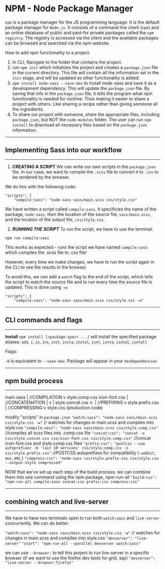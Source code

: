 # NPM - Node Package Manager

`npm` is a package manager for the JS programming language.  It is the default package manager for `Node.js`.  It consists of a command line client (`npm`) and an online database of public and paid-for private packages called the `npm registry`.  The registry is accessed via the client and the available packages can be browsed and searched via the npm website.

How to add npm functionality to a project:

1. In CLI, Navigate to the folder that contains the project.
2. run `npm init` which initializes the project and creates a `package.json` file in the current directory.  This file will contain all the information set in the `init` stage, and will be updated as other functionality is added.
3. `npm install node-sass --save-dev` to install node-sass and save it as a development dependency.  This will update the `package.json` file.  By saving that info in the `package.json` file, it tells the program what npm functionality is needed for runtime.  Thus making it easier to share a project with others.  Like sharing a recipe rather than giving someone all the ingredients.
4. To share our project with someone, share the appropriate files, including `package.json`, but NOT the `node-modules` folder.  The user can run `npm install` to download all necessary files based on the `package.json` information.

---
## Implementing Sass into our workflow
---
1. **CREATING A SCRIPT**
We can write our own scripts in the `package.json` file.
In our case, we want to compile the `.scss` file to convert it to `.css` to be rendered by the browser.  

We do this with the following code:

    "scripts": {
        "compile:sass": "node-sass sass/main.scss css/style.css"

We have written a script called `compile:sass`.  It specificies the name of the package, `node-sass`, then the location of the source file, `sass/main.scss`, and the location of the output file, `css/style.css`.

2. ***RUNNING THE SCRIPT***
To run the script, we have to use the terminal:

`npm run compile:sass`

This works as expected - runs the script we have named `compile:sass` which compiles the .scss file to .css file!  

However, every time we make changes, we have to run the script again in the CLI to see the results in the browser.

To avoid this, we can add a `watch` flag to the end of the script, which tells the script to watch the source file and to run every time the source file is updated.  This is done using `-w`:

    "scripts": {
        "compile:sass": "node-sass sass/main.scss css/style.css -w"

---
## CLI commands and flags
---
**Install**
`npm install [<package-spec> ...]` will install the specified package
aliases: `add`, `i`, `in`, `ins`, `inst`, `insta`, `instal`, `isnt`, `isnta`, `isntal`, `isntall`

Flags:

  `-D` is equivalent to `--save-dev`.  Package will appear in your `devDependencies`


---
## npm build process
---
main.sass
|   //COMPILATION
v
style.comp.css    icon-font.css
|  //CONCATENATION  |
v                   |
style.concat.css  <-
|  //PREFIXING
v
style.prefix.css
| //COMPRESSING
v
style.css (production code)

modify "scripts" in `package.json`
`"watch:sass": "node-sass sass/main.scss css/style.css -w"` // watches for changes in main.scss and compiles into style.css
`"compile:sass": "node-sass sass/main.scss css/style.comp.css"` //compiles all scss files into .comp.css file
`"concat:css": "concat -o css/style.concat.css css/icon-font.css css/style.comp.css"` //concat icon-font.css and style.comp.css files
`"prefix:css": "postcss --use autoprefixer -b 'last 10 versions' css/style.comp.css -o css/style.prefix.css"` //POSTCSS autoprefixes for compatibility (`-webkit`, `moz`, etc.)
`"compress:css": "node-sass css/style.prefix.css css/style.css --output-style compressed"`

NOW that we've set up each step of the build process, we can combine them into one command using the npm package, npm-run-all
`"build:css": "npm-run-all compile:sass concat:css prefix:css compress:css"`

---
## combining watch and live-server
---
We have to have two terminals open to run both `watch:sass` and `live-server` concurrently.  We can do better:

`"watch:sass": "node-sass sass/main.scss css/style.css -w"` // watches for changes in main.scss and compiles into style.css
`"devserver": "live-server"`
`"start": "npm-run-all --parallel devserver watch:sass" `

we can use `--browser:` to tell this project to run live-server in a specific browser (if we want to use the firefox dev tools for grid, say)
`"devserver": "live-server --browser:firefox"`